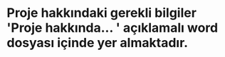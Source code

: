 # Proje hakkındaki gerekli bilgiler 'Proje hakkında... ' açıklamalı word dosyası içinde yer almaktadır.
